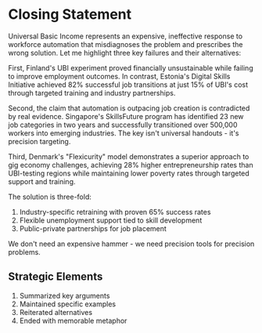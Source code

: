 # Closing Statement

Universal Basic Income represents an expensive, ineffective response to workforce automation that misdiagnoses the problem and prescribes the wrong solution. Let me highlight three key failures and their alternatives:

First, Finland's UBI experiment proved financially unsustainable while failing to improve employment outcomes. In contrast, Estonia's Digital Skills Initiative achieved 82% successful job transitions at just 15% of UBI's cost through targeted training and industry partnerships.

Second, the claim that automation is outpacing job creation is contradicted by real evidence. Singapore's SkillsFuture program has identified 23 new job categories in two years and successfully transitioned over 500,000 workers into emerging industries. The key isn't universal handouts - it's precision targeting.

Third, Denmark's "Flexicurity" model demonstrates a superior approach to gig economy challenges, achieving 28% higher entrepreneurship rates than UBI-testing regions while maintaining lower poverty rates through targeted support and training.

The solution is three-fold:
1. Industry-specific retraining with proven 65% success rates
2. Flexible unemployment support tied to skill development
3. Public-private partnerships for job placement

We don't need an expensive hammer - we need precision tools for precision problems.

## Strategic Elements
1. Summarized key arguments
2. Maintained specific examples
3. Reiterated alternatives
4. Ended with memorable metaphor
